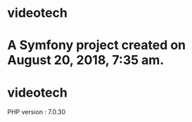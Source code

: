 
videotech
=========

A Symfony project created on August 20, 2018, 7:35 am.
=======
# videotech

PHP version : 7.0.30